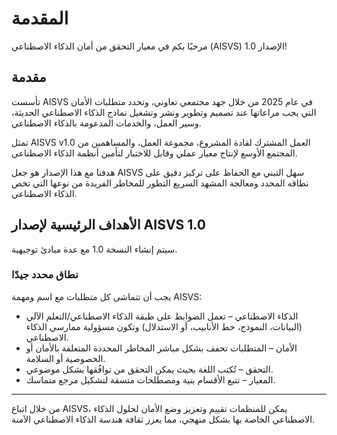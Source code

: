 # المقدمة

مرحبًا بكم في معيار التحقق من أمان الذكاء الاصطناعي (AISVS) الإصدار 1.0!

## مقدمة

تأسست AISVS في عام 2025 من خلال جهد مجتمعي تعاوني، وتحدد متطلبات الأمان التي يجب مراعاتها عند تصميم وتطوير ونشر وتشغيل نماذج الذكاء الاصطناعي الحديثة، وسير العمل، والخدمات المدعومة بالذكاء الاصطناعي.

تمثل AISVS v1.0 العمل المشترك لقادة المشروع، مجموعة العمل، والمساهمين من المجتمع الأوسع لإنتاج معيار عملي وقابل للاختبار لتأمين أنظمة الذكاء الاصطناعي.

هدفنا مع هذا الإصدار هو جعل AISVS سهل التبني مع الحفاظ على تركيز دقيق على نطاقه المحدد ومعالجة المشهد السريع التطور للمخاطر الفريدة من نوعها التي تخص الذكاء الاصطناعي.

## الأهداف الرئيسية لإصدار AISVS 1.0

سيتم إنشاء النسخة 1.0 مع عدة مبادئ توجيهية.

### نطاق محدد جيدًا

يجب أن تتماشى كل متطلبات مع اسم ومهمة AISVS:

* الذكاء الاصطناعي – تعمل الضوابط على طبقة الذكاء الاصطناعي/التعلم الآلي (البيانات، النموذج، خط الأنابيب، أو الاستدلال) وتكون مسؤولية ممارسي الذكاء الاصطناعي.
* الأمان – المتطلبات تخفف بشكل مباشر المخاطر المحددة المتعلقة بالأمان أو الخصوصية أو السلامة.
* التحقق – تُكتب اللغة بحيث يمكن التحقق من توافُقها بشكل موضوعي.
* المعيار – تتبع الأقسام بنية ومصطلحات متسقة لتشكيل مرجع متماسك.
  ​
---

من خلال اتباع AISVS، يمكن للمنظمات تقييم وتعزيز وضع الأمان لحلول الذكاء الاصطناعي الخاصة بها بشكل منهجي، مما يعزز ثقافة هندسة الذكاء الاصطناعي الآمنة.

